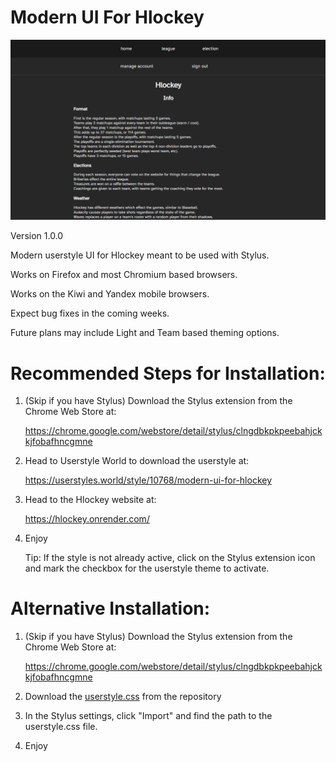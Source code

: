 # Modern UI For Hlockey

![Screenshot of the Hlockey website with added padding, new alignments for headings, and a renewed greyscale color theme](ModernUIPrimaryScreenshot.png?raw=true "UI Screenshot")

Version 1.0.0

Modern userstyle UI for Hlockey meant to be used with Stylus.

Works on Firefox and most Chromium based browsers.

Works on the Kiwi and Yandex mobile browsers.

Expect bug fixes in the coming weeks.

Future plans may include Light and Team based theming options.

# Recommended Steps for Installation:

1. (Skip if you have Stylus) Download the Stylus extension from the Chrome Web Store at:
  
   https://chrome.google.com/webstore/detail/stylus/clngdbkpkpeebahjckkjfobafhncgmne

2. Head to Userstyle World to download the userstyle at:

   https://userstyles.world/style/10768/modern-ui-for-hlockey

3. Head to the Hlockey website at:
    
   https://hlockey.onrender.com/
   
4. Enjoy

   Tip: If the style is not already active, click on the Stylus extension icon and mark the checkbox for the userstyle theme to activate.

# Alternative Installation:

1. (Skip if you have Stylus) Download the Stylus extension from the Chrome Web Store at:
  
   https://chrome.google.com/webstore/detail/stylus/clngdbkpkpeebahjckkjfobafhncgmne

2. Download the [userstyle.css](userstyle.css) from the repository

3. In the Stylus settings, click "Import" and find the path to the userstyle.css file.

4. Enjoy
